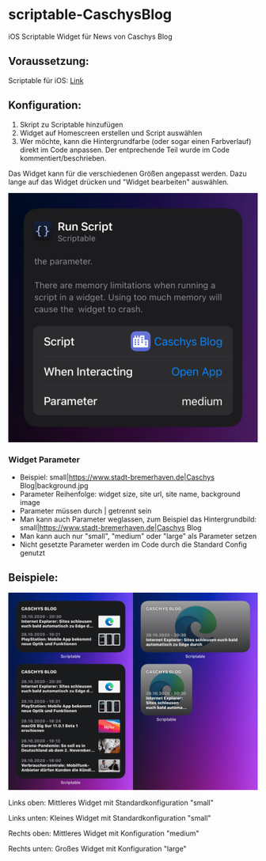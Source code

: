 # scriptable-CaschysBlog
iOS Scriptable Widget für News von Caschys Blog

## Voraussetzung:

Scriptable für iOS: [Link](https://apps.apple.com/de/app/scriptable/id1405459188)

## Konfiguration:

1. Skript zu Scriptable hinzufügen
2. Widget auf Homescreen erstellen und Script auswählen
3. Wer möchte, kann die Hintergrundfarbe (oder sogar einen Farbverlauf) direkt im Code anpassen. Der entprechende Teil wurde im Code kommentiert/beschrieben.

Das Widget kann für die verschiedenen Größen angepasst werden. Dazu lange auf das Widget drücken und "Widget bearbeiten" auswählen.

![](https://github.com/Saudumm/scriptable-CaschysBlog/blob/main/widget-config.jpeg)

### Widget Parameter

- Beispiel: small|https://www.stadt-bremerhaven.de|Caschys Blog|background.jpg
- Parameter Reihenfolge: widget size, site url, site name, background image
- Parameter müssen durch | getrennt sein
- Man kann auch Parameter weglassen, zum Beispiel das Hintergrundbild: small|https://www.stadt-bremerhaven.de|Caschys Blog
- Man kann auch nur "small", "medium" oder "large" als Parameter setzen
- Nicht gesetzte Parameter werden im Code durch die Standard Config genutzt

## Beispiele:
![](https://github.com/Saudumm/scriptable-CaschysBlog/blob/main/widget-examples.jpeg)

Links oben: Mittleres Widget mit Standardkonfiguration "small"

Links unten: Kleines Widget mit Standardkonfiguration "small"

Rechts oben: Mittleres Widget mit Konfiguration "medium"

Rechts unten: Großes Widget mit Konfiguration "large"
